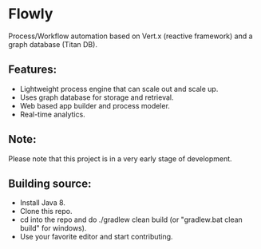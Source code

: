 # Flowly
Process/Workflow automation based on Vert.x (reactive framework) and a graph database (Titan DB).

## Features:
* Lightweight process engine that can scale out and scale up.
* Uses graph database for storage and retrieval.
* Web based app builder and process modeler.
* Real-time analytics.

## Note:
Please note that this project is in a very early stage of development.

## Building source:
* Install Java 8.
* Clone this repo.
* cd into the repo and do ./gradlew clean build (or "gradlew.bat clean build" for windows).
* Use your favorite editor and start contributing.